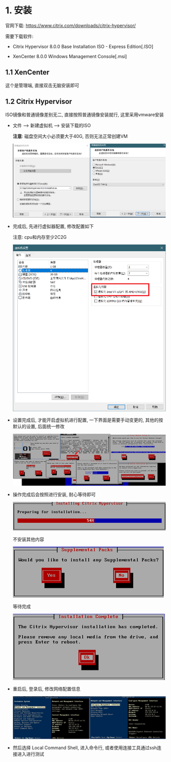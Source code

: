 # 1. 安装

官网下载: https://www.citrix.com/downloads/citrix-hypervisor/

需要下载软件:

* Citrix Hypervisor 8.0.0 Base Installation ISO - Express Edition[.ISO]

* XenCenter 8.0.0 Windows Management Console[.msi]

## 1.1 XenCenter 

这个是管理端, 直接双击无脑安装即可

## 1.2 Citrix Hypervisor

ISO镜像和普通镜像差别无二, 直接按照普通镜像安装就行, 这里采用vmware安装

* 文件 --> 新建虚拟机 --> 安装下载的ISO

  **注意**: 磁盘空间大小必须要大于40G, 否则无法正常创建VM

  ![image-20230328140338846](.image/01-%E5%AE%89%E8%A3%85/image-20230328140338846.png)

* 完成后, 先进行虚拟器配置, 修改配置如下

  注意: cpu和内存至少2C2G

  ![image-20230328140840731](.image/01-%E5%AE%89%E8%A3%85/image-20230328140840731.png)

* 设置完成后, 才能开启虚拟机进行配置, 一下界面是需要手动变更的, 其他的按默认的设置, 后面统一修改

  ![image-20230328143804393](.image/01-%E5%AE%89%E8%A3%85/image-20230328143804393.png)

* 操作完成后会按照进行安装, 耐心等待即可

  ![image-20230328143831471](.image/01-%E5%AE%89%E8%A3%85/image-20230328143831471.png)

  不安装其他内容

  ![image-20230328143942357](.image/01-%E5%AE%89%E8%A3%85/image-20230328143942357.png)

  等待完成

  ![image-20230328145427197](.image/01-%E5%AE%89%E8%A3%85/image-20230328145427197.png)

* 重启后, 登录后, 修改网络配置信息

  ![image-20230328145844353](.image/01-%E5%AE%89%E8%A3%85/image-20230328145844353.png)

* 然后选择 Local Command Shell, 进入命令行, 或者使用连接工具通过ssh连接进入进行测试



